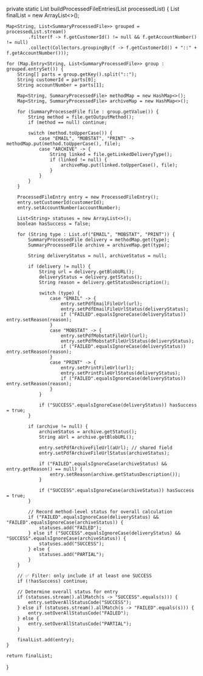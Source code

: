 private static List<ProcessedFileEntry> buildProcessedFileEntries(List<SummaryProcessedFile> processedList) {
    List<ProcessedFileEntry> finalList = new ArrayList<>();

    Map<String, List<SummaryProcessedFile>> grouped = processedList.stream()
            .filter(f -> f.getCustomerId() != null && f.getAccountNumber() != null)
            .collect(Collectors.groupingBy(f -> f.getCustomerId() + "::" + f.getAccountNumber()));

    for (Map.Entry<String, List<SummaryProcessedFile>> group : grouped.entrySet()) {
        String[] parts = group.getKey().split("::");
        String customerId = parts[0];
        String accountNumber = parts[1];

        Map<String, SummaryProcessedFile> methodMap = new HashMap<>();
        Map<String, SummaryProcessedFile> archiveMap = new HashMap<>();

        for (SummaryProcessedFile file : group.getValue()) {
            String method = file.getOutputMethod();
            if (method == null) continue;

            switch (method.toUpperCase()) {
                case "EMAIL", "MOBSTAT", "PRINT" -> methodMap.put(method.toUpperCase(), file);
                case "ARCHIVE" -> {
                    String linked = file.getLinkedDeliveryType();
                    if (linked != null) {
                        archiveMap.put(linked.toUpperCase(), file);
                    }
                }
            }
        }

        ProcessedFileEntry entry = new ProcessedFileEntry();
        entry.setCustomerId(customerId);
        entry.setAccountNumber(accountNumber);

        List<String> statuses = new ArrayList<>();
        boolean hasSuccess = false;

        for (String type : List.of("EMAIL", "MOBSTAT", "PRINT")) {
            SummaryProcessedFile delivery = methodMap.get(type);
            SummaryProcessedFile archive = archiveMap.get(type);

            String deliveryStatus = null, archiveStatus = null;

            if (delivery != null) {
                String url = delivery.getBlobURL();
                deliveryStatus = delivery.getStatus();
                String reason = delivery.getStatusDescription();

                switch (type) {
                    case "EMAIL" -> {
                        entry.setPdfEmailFileUrl(url);
                        entry.setPdfEmailFileUrlStatus(deliveryStatus);
                        if ("FAILED".equalsIgnoreCase(deliveryStatus)) entry.setReason(reason);
                    }
                    case "MOBSTAT" -> {
                        entry.setPdfMobstatFileUrl(url);
                        entry.setPdfMobstatFileUrlStatus(deliveryStatus);
                        if ("FAILED".equalsIgnoreCase(deliveryStatus)) entry.setReason(reason);
                    }
                    case "PRINT" -> {
                        entry.setPrintFileUrl(url);
                        entry.setPrintFileUrlStatus(deliveryStatus);
                        if ("FAILED".equalsIgnoreCase(deliveryStatus)) entry.setReason(reason);
                    }
                }

                if ("SUCCESS".equalsIgnoreCase(deliveryStatus)) hasSuccess = true;
            }

            if (archive != null) {
                archiveStatus = archive.getStatus();
                String aUrl = archive.getBlobURL();

                entry.setPdfArchiveFileUrl(aUrl); // shared field
                entry.setPdfArchiveFileUrlStatus(archiveStatus);

                if ("FAILED".equalsIgnoreCase(archiveStatus) && entry.getReason() == null) {
                    entry.setReason(archive.getStatusDescription());
                }

                if ("SUCCESS".equalsIgnoreCase(archiveStatus)) hasSuccess = true;
            }

            // Record method-level status for overall calculation
            if ("FAILED".equalsIgnoreCase(deliveryStatus) && "FAILED".equalsIgnoreCase(archiveStatus)) {
                statuses.add("FAILED");
            } else if ("SUCCESS".equalsIgnoreCase(deliveryStatus) && "SUCCESS".equalsIgnoreCase(archiveStatus)) {
                statuses.add("SUCCESS");
            } else {
                statuses.add("PARTIAL");
            }
        }

        // ✅ Filter: only include if at least one SUCCESS
        if (!hasSuccess) continue;

        // Determine overall status for entry
        if (statuses.stream().allMatch(s -> "SUCCESS".equals(s))) {
            entry.setOverAllStatusCode("SUCCESS");
        } else if (statuses.stream().allMatch(s -> "FAILED".equals(s))) {
            entry.setOverAllStatusCode("FAILED");
        } else {
            entry.setOverAllStatusCode("PARTIAL");
        }

        finalList.add(entry);
    }

    return finalList;
}

